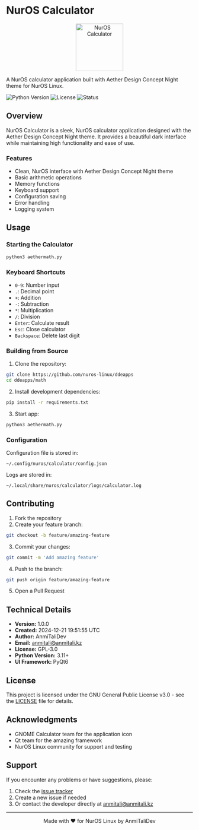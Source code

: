 # NurOS Calculator

<p align="center">
  <img ="/calculator/resources/icons/logo.svg" alt="NurOS Calculator" width="128"/>
</p>

A NurOS calculator application built with Aether Design Concept Night theme for NurOS Linux.

![Python Version](https://img.shields.io/badge/python-3.11-blue.svg)
![License](https://img.shields.io/badge/license-GPL--3.0-green.svg)
![Status](https://img.shields.io/badge/status-stable-green.svg)

## Overview

NurOS Calculator is a sleek, NurOS calculator application designed with the Aether Design Concept Night theme. It provides a beautiful dark interface while maintaining high functionality and ease of use.

### Features

- Clean, NurOS interface with Aether Design Concept Night theme
- Basic arithmetic operations
- Memory functions
- Keyboard support
- Configuration saving
- Error handling
- Logging system

## Usage

### Starting the Calculator

```bash
python3 aethermath.py
```

### Keyboard Shortcuts

- `0-9`: Number input
- `.`: Decimal point
- `+`: Addition
- `-`: Subtraction
- `*`: Multiplication
- `/`: Division
- `Enter`: Calculate result
- `Esc`: Close calculator
- `Backspace`: Delete last digit


### Building from Source

1. Clone the repository:
```bash
git clone https://github.com/nuros-linux/ddeapps
cd ddeapps/math
```

2. Install development dependencies:
```bash
pip install -r requirements.txt
```

3. Start app:
```bash
python3 aethermath.py
```

### Configuration

Configuration file is stored in:
```
~/.config/nuros/calculator/config.json
```

Logs are stored in:
```
~/.local/share/nuros/calculator/logs/calculator.log
```

## Contributing

1. Fork the repository
2. Create your feature branch:
```bash
git checkout -b feature/amazing-feature
```
3. Commit your changes:
```bash
git commit -m 'Add amazing feature'
```
4. Push to the branch:
```bash
git push origin feature/amazing-feature
```
5. Open a Pull Request

## Technical Details

- **Version:** 1.0.0
- **Created:** 2024-12-21 19:51:55 UTC
- **Author:** AnmiTaliDev
- **Email:** anmitali@anmitali.kz
- **License:** GPL-3.0
- **Python Version:** 3.11+
- **UI Framework:** PyQt6

## License

This project is licensed under the GNU General Public License v3.0 - see the [LICENSE](LICENSE) file for details.

## Acknowledgments

- GNOME Calculator team for the application icon
- Qt team for the amazing framework
- NurOS Linux community for support and testing

## Support

If you encounter any problems or have suggestions, please:
1. Check the [issue tracker](https://github.com/nuros-linux/ddeapps/issues)
2. Create a new issue if needed
3. Or contact the developer directly at anmitali@anmitali.kz

---

<p align="center">
Made with ❤️ for NurOS Linux by AnmiTaliDev
</p>
